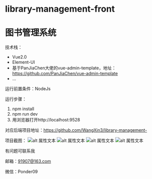 # library-management-front
# 图书管理系统
技术栈：
* Vue2.0
* Element-UI
* 基于PanJiaChen大佬的vue-admin-template，地址：https://github.com/PanJiaChen/vue-admin-template
* ...

运行前置条件：NodeJs

运行步骤：
1. npm install
2. npm run dev
3. 用浏览器打开http://localhost:9528

对应后端项目地址：https://github.com/WangXin3/library-management-

项目截图：
![alt 属性文本](https://s1.328888.xyz/2022/05/23/dVN4Q.png "首页")
![alt 属性文本](https://s1.328888.xyz/2022/05/23/dVST3.png "分类管理")
![alt 属性文本](https://s1.328888.xyz/2022/05/23/dVoN4.png "图书馆里")
![alt 属性文本](https://s1.328888.xyz/2022/05/23/dVEfB.png "我的借阅")

有问题可联系我

邮箱：91907@163.com

微信：Ponder09